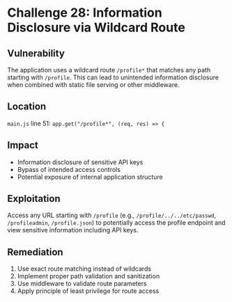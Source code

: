 # Challenge 28: Information Disclosure via Wildcard Route

## Vulnerability
The application uses a wildcard route `/profile*` that matches any path starting with `/profile`. This can lead to unintended information disclosure when combined with static file serving or other middleware.

## Location
`main.js` line 51: `app.get("/profile*", (req, res) => {`

## Impact
- Information disclosure of sensitive API keys
- Bypass of intended access controls
- Potential exposure of internal application structure

## Exploitation
Access any URL starting with `/profile` (e.g., `/profile/../../etc/passwd`, `/profileadmin`, `/profile.json`) to potentially access the profile endpoint and view sensitive information including API keys.

## Remediation
1. Use exact route matching instead of wildcards
2. Implement proper path validation and sanitization
3. Use middleware to validate route parameters
4. Apply principle of least privilege for route access
